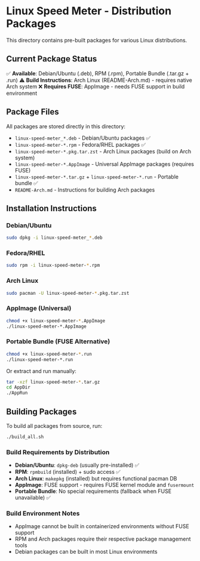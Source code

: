 # Linux Speed Meter - Distribution Packages

This directory contains pre-built packages for various Linux distributions.

## Current Package Status

✅ **Available**: Debian/Ubuntu (.deb), RPM (.rpm), Portable Bundle (.tar.gz + .run)
⚠️ **Build Instructions**: Arch Linux (README-Arch.md) - requires native Arch system
❌ **Requires FUSE**: AppImage - needs FUSE support in build environment

## Package Files

All packages are stored directly in this directory:

- `linux-speed-meter_*.deb` - Debian/Ubuntu packages ✅
- `linux-speed-meter-*.rpm` - Fedora/RHEL packages ✅
- `linux-speed-meter-*.pkg.tar.zst` - Arch Linux packages (build on Arch system)
- `linux-speed-meter-*.AppImage` - Universal AppImage packages (requires FUSE)
- `linux-speed-meter-*.tar.gz` + `linux-speed-meter-*.run` - Portable bundle ✅
- `README-Arch.md` - Instructions for building Arch packages

## Installation Instructions

### Debian/Ubuntu

```bash
sudo dpkg -i linux-speed-meter_*.deb
```

### Fedora/RHEL

```bash
sudo rpm -i linux-speed-meter-*.rpm
```

### Arch Linux

```bash
sudo pacman -U linux-speed-meter-*.pkg.tar.zst
```

### AppImage (Universal)

```bash
chmod +x linux-speed-meter-*.AppImage
./linux-speed-meter-*.AppImage
```

### Portable Bundle (FUSE Alternative)

```bash
chmod +x linux-speed-meter-*.run
./linux-speed-meter-*.run
```

Or extract and run manually:

```bash
tar -xzf linux-speed-meter-*.tar.gz
cd AppDir
./AppRun
```

## Building Packages

To build all packages from source, run:

```bash
./build_all.sh
```

### Build Requirements by Distribution

- **Debian/Ubuntu**: `dpkg-deb` (usually pre-installed) ✅
- **RPM**: `rpmbuild` (installed) + sudo access ✅
- **Arch Linux**: `makepkg` (installed) but requires functional pacman DB
- **AppImage**: FUSE support - requires FUSE kernel module and `fusermount`
- **Portable Bundle**: No special requirements (fallback when FUSE unavailable) ✅

### Build Environment Notes

- AppImage cannot be built in containerized environments without FUSE support
- RPM and Arch packages require their respective package management tools
- Debian packages can be built in most Linux environments
